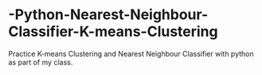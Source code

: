 # -Python-Nearest-Neighbour-Classifier-K-means-Clustering
Practice K-means Clustering and Nearest Neighbour Classifier with python as part of my class.
